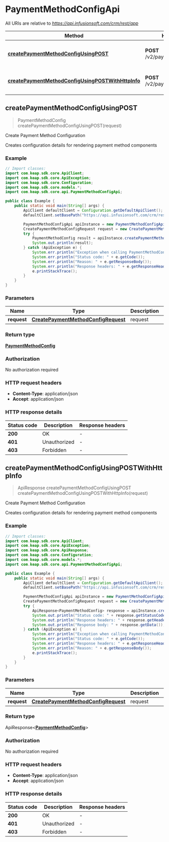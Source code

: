 # PaymentMethodConfigApi

All URIs are relative to *https://api.infusionsoft.com/crm/rest/app*

| Method | HTTP request | Description |
|------------- | ------------- | -------------|
| [**createPaymentMethodConfigUsingPOST**](PaymentMethodConfigApi.md#createPaymentMethodConfigUsingPOST) | **POST** /v2/paymentMethodConfigs | Create Payment Method Configuration |
| [**createPaymentMethodConfigUsingPOSTWithHttpInfo**](PaymentMethodConfigApi.md#createPaymentMethodConfigUsingPOSTWithHttpInfo) | **POST** /v2/paymentMethodConfigs | Create Payment Method Configuration |



## createPaymentMethodConfigUsingPOST

> PaymentMethodConfig createPaymentMethodConfigUsingPOST(request)

Create Payment Method Configuration

Creates configuration details for rendering payment method components

### Example

```java
// Import classes:
import com.keap.sdk.core.ApiClient;
import com.keap.sdk.core.ApiException;
import com.keap.sdk.core.Configuration;
import com.keap.sdk.core.models.*;
import com.keap.sdk.core.api.PaymentMethodConfigApi;

public class Example {
    public static void main(String[] args) {
        ApiClient defaultClient = Configuration.getDefaultApiClient();
        defaultClient.setBasePath("https://api.infusionsoft.com/crm/rest/app");

        PaymentMethodConfigApi apiInstance = new PaymentMethodConfigApi(defaultClient);
        CreatePaymentMethodConfigRequest request = new CreatePaymentMethodConfigRequest(); // CreatePaymentMethodConfigRequest | request
        try {
            PaymentMethodConfig result = apiInstance.createPaymentMethodConfigUsingPOST(request);
            System.out.println(result);
        } catch (ApiException e) {
            System.err.println("Exception when calling PaymentMethodConfigApi#createPaymentMethodConfigUsingPOST");
            System.err.println("Status code: " + e.getCode());
            System.err.println("Reason: " + e.getResponseBody());
            System.err.println("Response headers: " + e.getResponseHeaders());
            e.printStackTrace();
        }
    }
}
```

### Parameters


| Name | Type | Description  | Notes |
|------------- | ------------- | ------------- | -------------|
| **request** | [**CreatePaymentMethodConfigRequest**](CreatePaymentMethodConfigRequest.md)| request | |

### Return type

[**PaymentMethodConfig**](PaymentMethodConfig.md)


### Authorization

No authorization required

### HTTP request headers

- **Content-Type**: application/json
- **Accept**: application/json

### HTTP response details
| Status code | Description | Response headers |
|-------------|-------------|------------------|
| **200** | OK |  -  |
| **401** | Unauthorized |  -  |
| **403** | Forbidden |  -  |

## createPaymentMethodConfigUsingPOSTWithHttpInfo

> ApiResponse<PaymentMethodConfig> createPaymentMethodConfigUsingPOST createPaymentMethodConfigUsingPOSTWithHttpInfo(request)

Create Payment Method Configuration

Creates configuration details for rendering payment method components

### Example

```java
// Import classes:
import com.keap.sdk.core.ApiClient;
import com.keap.sdk.core.ApiException;
import com.keap.sdk.core.ApiResponse;
import com.keap.sdk.core.Configuration;
import com.keap.sdk.core.models.*;
import com.keap.sdk.core.api.PaymentMethodConfigApi;

public class Example {
    public static void main(String[] args) {
        ApiClient defaultClient = Configuration.getDefaultApiClient();
        defaultClient.setBasePath("https://api.infusionsoft.com/crm/rest/app");

        PaymentMethodConfigApi apiInstance = new PaymentMethodConfigApi(defaultClient);
        CreatePaymentMethodConfigRequest request = new CreatePaymentMethodConfigRequest(); // CreatePaymentMethodConfigRequest | request
        try {
            ApiResponse<PaymentMethodConfig> response = apiInstance.createPaymentMethodConfigUsingPOSTWithHttpInfo(request);
            System.out.println("Status code: " + response.getStatusCode());
            System.out.println("Response headers: " + response.getHeaders());
            System.out.println("Response body: " + response.getData());
        } catch (ApiException e) {
            System.err.println("Exception when calling PaymentMethodConfigApi#createPaymentMethodConfigUsingPOST");
            System.err.println("Status code: " + e.getCode());
            System.err.println("Response headers: " + e.getResponseHeaders());
            System.err.println("Reason: " + e.getResponseBody());
            e.printStackTrace();
        }
    }
}
```

### Parameters


| Name | Type | Description  | Notes |
|------------- | ------------- | ------------- | -------------|
| **request** | [**CreatePaymentMethodConfigRequest**](CreatePaymentMethodConfigRequest.md)| request | |

### Return type

ApiResponse<[**PaymentMethodConfig**](PaymentMethodConfig.md)>


### Authorization

No authorization required

### HTTP request headers

- **Content-Type**: application/json
- **Accept**: application/json

### HTTP response details
| Status code | Description | Response headers |
|-------------|-------------|------------------|
| **200** | OK |  -  |
| **401** | Unauthorized |  -  |
| **403** | Forbidden |  -  |

